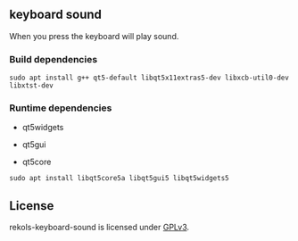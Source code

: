 ## keyboard sound

When you press the keyboard will play sound.

### Build dependencies

`sudo apt install g++ qt5-default libqt5x11extras5-dev libxcb-util0-dev libxtst-dev`

### Runtime dependencies

* qt5widgets

* qt5gui

* qt5core

`sudo apt install libqt5core5a libqt5gui5 libqt5widgets5`

## License

rekols-keyboard-sound is licensed under [GPLv3](LICENSE).


